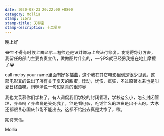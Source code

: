 ```yaml
---
date: 2020-08-23 20:22:00 +0800
category: Mollia
stamp: libra
stamp-title: 天秤座
stamp-description: 十二星座
---
```


晚上好

😂怪不得有时候上面显示工程师还是设计师马上会进行修复。我觉得你好厉害，我留任的部门主要负责宣传，做做图片什么的，一个PS就已经把我摁在地上摩擦了😭

call me by your name里面有好多插曲，这个我在其它电影里倒是很少见到。这部电影真的说出了所有关于夏天的甜蜜，悸动，忧伤，疯狂，不过原著本来也是叫夏日终曲嘛。悄咪咪说一句甜茶真的很帅😍

我也太羡慕你们学校了，有人调侃我们学校的封闭管理，学校这么小，怎么封闭管理，养蛊吗？养蛊真是笑死我了，但是看电影，吃饭什么的理由是出不去的。大家还都很关心国庆节能不能出去，这都不给出去真是太惨了，唉。

期待来信。

Mollia